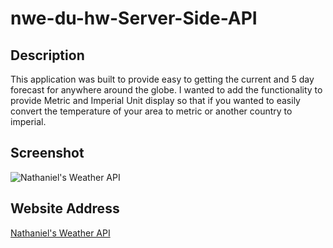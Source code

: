 # nwe-du-hw-Server-Side-API

## Description
This application was built to provide easy to getting the current and 5 day forecast for anywhere around the globe. I wanted to add the functionality to provide Metric and Imperial Unit display so that if you wanted to easily convert the temperature of your area to metric or another country to imperial.

## Screenshot

![Nathaniel's Weather API](#)

## Website Address

[Nathaniel's Weather API](https://github.com/TechnoPrep/nwe-du-hw-Server-Side-API)
